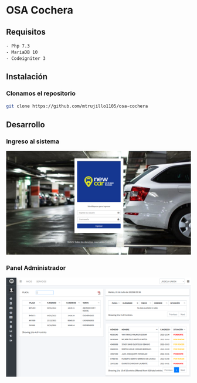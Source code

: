 # OSA Cochera

## Requisitos

```sh
- Php 7.3
- MariaDB 10
- Codeigniter 3
```
## Instalación

### Clonamos el repositorio

```sh
git clone https://github.com/mtrujillo1105/osa-cochera
```

## Desarrollo

### Ingreso al sistema
![Login](https://github.com/mtrujillo1105/osa-cochera/blob/main/documentacion/images/login.PNG)

### Panel Administrador
![Login](https://github.com/mtrujillo1105/osa-cochera/blob/main/documentacion/images/inicio.PNG)